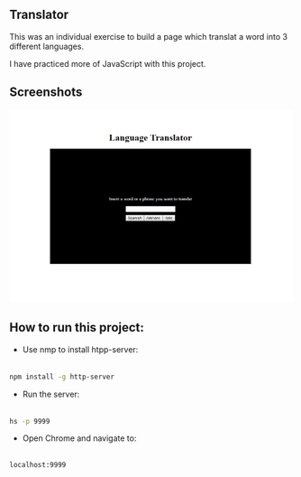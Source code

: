 ## Translator
This was an individual exercise to build a page which translat a word into 3 different languages.

I have practiced more of JavaScript with this project. 



## Screenshots

![main page](./image/translator.jpg)


## How to run this project:

* Use nmp to install htpp-server:

```sh

npm install -g http-server

```
* Run the server:

```sh

hs -p 9999

```

* Open Chrome and navigate to:

```

localhost:9999

```
